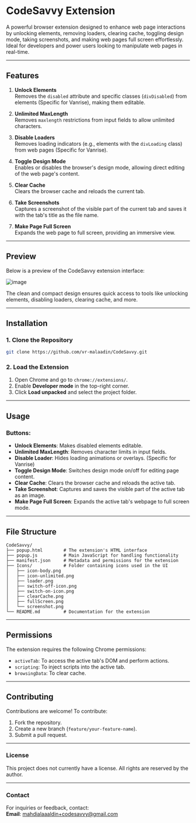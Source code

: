# **CodeSavvy Extension** 

A powerful browser extension designed to enhance web page interactions by unlocking elements, removing loaders, clearing cache, toggling design mode, taking screenshots, and making web pages full screen effortlessly. Ideal for developers and power users looking to manipulate web pages in real-time.

---

## **Features**

1. **Unlock Elements**  
   Removes the `disabled` attribute and specific classes (`divDisabled`) from elements (Specific for Vanrise), making them editable.

2. **Unlimited MaxLength**  
   Removes `maxlength` restrictions from input fields to allow unlimited characters.

3. **Disable Loaders**  
   Removes loading indicators (e.g., elements with the `divLoading` class) from web pages (Specific for Vanrise).

4. **Toggle Design Mode**  
   Enables or disables the browser's design mode, allowing direct editing of the web page's content.

5. **Clear Cache**  
   Clears the browser cache and reloads the current tab.

6. **Take Screenshots**  
   Captures a screenshot of the visible part of the current tab and saves it with the tab's title as the file name.

7. **Make Page Full Screen**  
   Expands the web page to full screen, providing an immersive view.

---

## **Preview**

Below is a preview of the CodeSavvy extension interface:

![image](https://github.com/user-attachments/assets/b63e6fe9-3842-42e0-8d7f-8aca7d0515c9)

The clean and compact design ensures quick access to tools like unlocking elements, disabling loaders, clearing cache, and more.

---

## **Installation**

### 1. Clone the Repository
```bash
git clone https://github.com/vr-malaadin/CodeSavvy.git
```

### 2. Load the Extension
1. Open Chrome and go to `chrome://extensions/`.
2. Enable **Developer mode** in the top-right corner.
3. Click **Load unpacked** and select the project folder.

---

## **Usage**

### Buttons:
- **Unlock Elements**: Makes disabled elements editable.
- **Unlimited MaxLength**: Removes character limits in input fields.
- **Disable Loader**: Hides loading animations or overlays. (Specific for Vanrise)
- **Toggle Design Mode**: Switches design mode on/off for editing page content.
- **Clear Cache**: Clears the browser cache and reloads the active tab.
- **Take Screenshot**: Captures and saves the visible part of the active tab as an image.
- **Make Page Full Screen**: Expands the active tab's webpage to full screen mode.

---

## **File Structure**

```
CodeSavvy/
├── popup.html        # The extension's HTML interface
├── popup.js          # Main JavaScript for handling functionality
├── manifest.json     # Metadata and permissions for the extension
├── Icons/            # Folder containing icons used in the UI
│   ├── icon-body.png
│   ├── icon-unlimited.png
│   ├── loader.png
│   ├── switch-off-icon.png
│   ├── switch-on-icon.png
│   ├── clearCache.png
│   ├── fullScreen.png
│   └── screenshot.png
└── README.md         # Documentation for the extension
```

---

## **Permissions**

The extension requires the following Chrome permissions:
- `activeTab`: To access the active tab's DOM and perform actions.
- `scripting`: To inject scripts into the active tab.
- `browsingData`: To clear cache.

---

## **Contributing**

Contributions are welcome! To contribute:
1. Fork the repository.
2. Create a new branch (`feature/your-feature-name`).
3. Submit a pull request.

---

### **License**  
This project does not currently have a license. All rights are reserved by the author.

---

### **Contact**  
For inquiries or feedback, contact:  
**Email**: [mahdialaaaldin+codesavvy@gmail.com](mailto:mahdialaaaldin+codesavvy@gmail.com)
